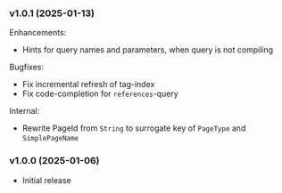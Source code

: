 

### v1.0.1 (2025-01-13)

Enhancements:

* Hints for query names and parameters, when query is not compiling

Bugfixes:

* Fix incremental refresh of tag-index
* Fix code-completion for `references`-query


Internal:

* Rewrite PageId from `String` to surrogate key of `PageType` and `SimplePageName`

### v1.0.0 (2025-01-06)

* Initial release